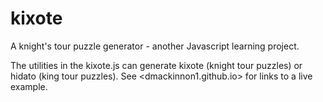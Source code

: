 # kixote
A knight's tour puzzle generator - another Javascript learning project.

The utilities in the kixote.js can generate kixote (knight tour puzzles) or hidato (king tour puzzles). See <dmackinnon1.github.io> for links to a live example.
